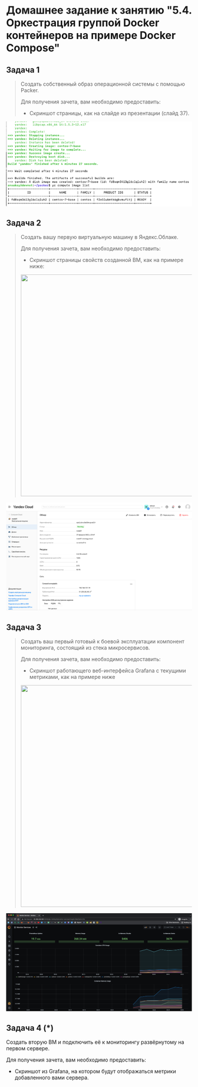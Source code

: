 # Домашнее задание к занятию "5.4. Оркестрация группой Docker контейнеров на примере Docker Compose"

## Задача 1

> Создать собственный образ операционной системы с помощью Packer.
> 
> Для получения зачета, вам необходимо предоставить:
> - Скриншот страницы, как на слайде из презентации (слайд 37).

![](images/task_1.png)

## Задача 2

> Создать вашу первую виртуальную машину в Яндекс.Облаке.
> 
> Для получения зачета, вам необходимо предоставить:
> - Скриншот страницы свойств созданной ВМ, как на примере ниже:
> 
> <p align="center">
>   <img width="1200" height="600" src="https://github.com/netology-code/virt-homeworks/blob/virt-11/05-virt-04-docker-compose/assets/yc_01.png">
> </p>

![](images/task_2.png)

## Задача 3

> Создать ваш первый готовый к боевой эксплуатации компонент мониторинга, состоящий из стека микросервисов.
> 
> Для получения зачета, вам необходимо предоставить:
> - Скриншот работающего веб-интерфейса Grafana с текущими метриками, как на примере ниже
> <p align="center">
>   <img width="1200" height="600" src="https://github.com/netology-code/virt-homeworks/blob/virt-11/05-virt-04-docker-compose/assets/yc_02.png">
> </p>

![](images/task_3.png)

## Задача 4 (*)

Создать вторую ВМ и подключить её к мониторингу развёрнутому на первом сервере.

Для получения зачета, вам необходимо предоставить:
- Скриншот из Grafana, на котором будут отображаться метрики добавленного вами сервера.
